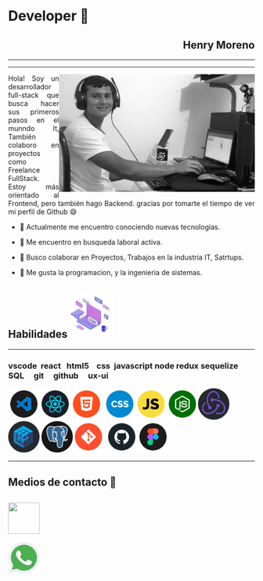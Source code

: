 
<!-- - 🔭 I’m currently working on ...
- 🌱 I’m currently learning ...
- 🤔 I’m looking for help with ...
- 💬 Ask me about ...
- 📫 How to reach me: ...
- 😄 Pronouns: ...
- ⚡ Fun fact: ... -->
 # Developer 👋



<div align="right">

## Henry Moreno
---
---
</div>

<img width="400" height="auto" src="./logo/Henry.jpg" align="right"/>
<p align="justify">   
Hola! Soy un desarrollador full-stack 
que busca hacer sus primeros pasos en el munndo It,
También colaboro en proyectos como Freelance FullStack.
Estoy más orientado al Frontend, pero también hago Backend.
gracias por tomarte el tiempo de ver 
mi perfil de Github 😄 

- 🔭 Actualmente me encuentro conociendo nuevas tecnologias.

- 🌱 Me encuentro en busqueda laboral activa.

- 👯 Busco colaborar en Proyectos, Trabajos en la industria IT, Satrtups.

- 💬 Me gusta la programacion, y la ingenieria de sistemas.
</p>


<!-- link de programacion -->

## Habilidades<img src="./logo/skill.gif" width="96px">
****
### vscode  react   html5    css  javascript node redux sequelize SQL     git     github     ux-ui
[<img width="64" height="64" src="./logo/vscode.png" align=""/>](https://code.visualstudio.com/)[<img width="64" height="64" src="./logo/react.png" align=""/>](https://es.reactjs.org/)[<img width="64" height="64" src="./logo/html5.png" align=""/>](https://developer.mozilla.org/es/docs/Glossary/HTML5)
[<img width="64" height="64" src="./logo/css.png" align=""/>](https://developer.mozilla.org/es/docs/Web/CSS)[<img width="64" height="64" src="./logo/javascript.png" align=""/>](https://developer.mozilla.org/es/docs/Web/JavaScript)[<img width="64" height="64" src="./logo/node.png" align=""/>](https://nodejs.org/es/)[<img width="64" height="64" src="./logo/redux.png" align=""/>](https://redux.js.org/introduction/getting-started)[<img width="64" height="64" src="./logo/sequelize.png" align=""/>](https://sequelize.org/master/index.html)
 [<img width="64" height="64" src="./logo/SQL.png" align=""/>](https://www.postgresql.org/)[<img width="64" height="64" src="./logo/git.png" align=""/>](http://git-scm.com/) [<img width="64" height="64" src="./logo/github.png" align=""/>](https://github.com/)[<img width="64" height="64" src="./logo/ux-ui.png" align=""/>](https://www.figma.com/)

<!-- <img width="112" height="112" src="./logo/bootstrap.png" align=""/> -->

****
## Medios de contacto 👋
[<img width= '64px' height="64" align= 'center' src="https://raw.githubusercontent.com/rahulbanerjee26/githubAboutMeGenerator/main/icons/linked-in-alt.svg"/>](https://www.linkedin.com/in/henry-moreno-gs/)
----
<a href="https://api.whatsapp.com/send?phone=584145888298&text=Hola buen dia!!" target="_blank">
 <img width="64" height="64" src="./logo/whatsapp.png"/></a>


<!-- link de redesde sociales -->

